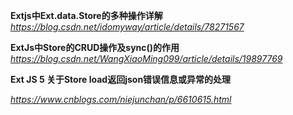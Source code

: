 **Extjs中Ext.data.Store的多种操作详解**
*https://blog.csdn.net/idomyway/article/details/78271567*



**ExtJs中Store的CRUD操作及sync()的作用**
*https://blog.csdn.net/WangXiaoMing099/article/details/19897769*



**Ext JS 5 关于Store load返回json错误信息或异常的处理**

*https://www.cnblogs.com/niejunchan/p/6610615.html*

